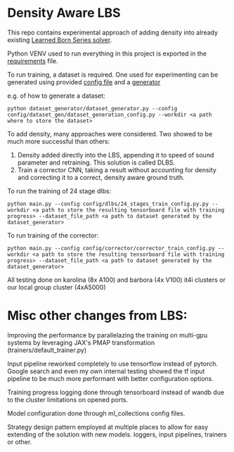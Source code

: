 # Density Aware LBS

This repo contains experimental approach of adding density into already existing [Learned Born Series solver](https://github.com/ucl-bug/lbs).

Python VENV used to run everything in this project is exported in the [requirements](requirements_tensorflow.txt) file.

To run training, a dataset is required. One used for experimenting can be generated using provided [config file](config/dataset_gen/dataset_generation_config.py) and a [generator](dataset_generator/dataset_generator.py)

e.g. of how to generate a dataset:
```
python dataset_generator/dataset_generator.py --config config/dataset_gen/dataset_generation_config.py --workdir <a path where to store the dataset>
```

To add density, many approaches were considered. Two showed to be much more successful than others:

1) Density added directly into the LBS, appending it to speed of sound parameter and retraining. This solution is called DLBS.
2) Train a corrector CNN, taking a result without accounting for density and correcting it to a correct, density aware ground truth.


To run the training of 24 stage dlbs:
```
python main.py --config config/dlbs/24_stages_train_config.py.py --workdir <a path to store the resulting tensorboard file with training progress> --dataset_file_path <a path to dataset generated by the dataset_generator>
```

To run training of the corrector:
```
python main.py --config config/corrector/corrector_train_config.py --workdir <a path to store the resulting tensorboard file with training progress> --dataset_file_path <a path to dataset generated by the dataset_generator>
```

All testing done on karolina (8x A100) and barbora (4x V100) it4i clusters or our local group cluster (4xA5000)

# Misc other changes from LBS:

Improving the performance by parallelazing the training on multi-gpu systems by leveraging JAX's PMAP transformation (trainers/default_trainer.py)

Input pipeline reworked completely to use tensorflow instead of pytorch. Google search and even my own internal testing showed the tf input pipeline to be much more performant with better configuration options.

Training progress logging done through tensorboard instead of wandb due to the cluster limitations on opened ports. 

Model configuration done through ml_collections config files.

Strategy design pattern employed at multiple places to allow for easy extending of the solution with new models. loggers, input pipelines, trainers or other.




